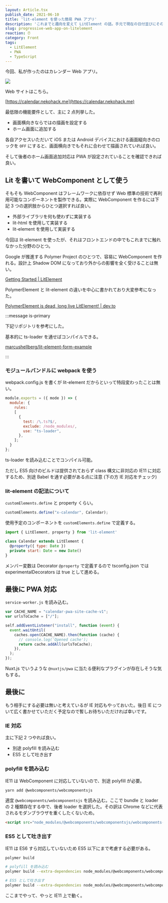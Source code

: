 ```yaml
---
layout: Article.tsx
publish_date: 2021-06-10
title: 'lit-element を使った簡易 PWA アプリ'
description: 'これまでと趣向を変えて LitElement の話。手元で現在の日付並びにその週が見てとれる簡易 PWA アプリを製作しました。'
slug: progressive-web-app-on-litelement
reaction: ⏰
category: Front
tags:
  - LitElement
  - PWA
  - TypeScript
---
```


今回、私が作ったのはカレンダー Web アプリ。

![](https://i.imgur.com/zjCCGCF.jpg)

Web サイトはこちら。

[https://calendar.nekohack.me](https://calendar.nekohack.me)

最低限の機能要件として、主に 2 点列挙した。

- 画面横向きならではの描画を設定する
- ホーム画面に追加する

各自アクセスいただいて iOS または Android デバイスにおける画面縦向きのロックを
`OFF` にすると、画面横向きでもそれに合わせて描画されていれば良い。

そして後者のホーム画面追加対応は PWA が設定されていることを確認できれば良い。

## Lit を書いて WebComponent として使う

そもそも WebComponent はフレームワークに依存せず Web
標準の技術で再利用可能なコンポーネントを製作できる。実際に WebComponent
を作るには下記 3 つの選択肢からひとつ選択すれば良い。

- 外部ライブラリを何も使わずに実装する
- lit-html を使用して実装する
- lit-element を使用して実装する

今回は lit-element
を使ったが、それはフロントエンドの中でもこれまでに触れなかった分野のひとつ。

Google が推進する Polymer Project のひとつで、容易に WebComponent
を作れる。設計上 Shadow DOM になっており外からの影響を全く受けることは無い。

[Getting Started | LitElement](https://lit-element.polymer-project.org/guide/start)

PolymerElement と lit-element の違いを中心に書かれており大変参考になった。

[PolymerElement is dead, long live LitElement! | dev.to](https://dev.to/julcasans/polymerelement-is-dead-long-live-litelement-5f45)

:::message is-primary

下記リポジトリを参考にした。

基本的に ts-loader を通せばコンパイルできる。

[marcushellberg/lit-element-form-example](https://github.com/marcushellberg/lit-element-form-example)

:::

### モジュールバンドルに webpack を使う

webpack.config.js を書くが lit-element だからといって特段変わったことは無い。

```js
module.exports = ({ mode }) => {
  module: {
    rules:
    [
      {
        test: /\.ts?$/,
        exclude: /node_modules/,
        use: "ts-loader",
      },
    ];
  }
};
```

ts-loader を読み込むことでコンパイル可能。

ただし ES5 向けのビルドは提供されておらず class 構文に非対応の IE11
に対応するため、別途 Babel を通す必要がある点に注意 (下の方 IE 対応をチェック)

### lit-element の記法について

`customElements.define` と property くらい。

```js
customElements.define("x-calendar", Calendar);
```

使用予定のコンポーネントを `customElements.define` で定義する。

```js
import { LitElement, property } from 'lit-element'

class Calendar extends LitElement {
  @property({ type: Date })
  private start: Date = new Date()
}
```

メンバー変数は Decorator `@property` で定義するので tsconfig.json では
experimentalDecorators は true として進める。

## 最後に PWA 対応

`service-worker.js` を読み込む。

```js
var CACHE_NAME = "calendar-pwa-site-cache-v1";
var urlsToCache = ["/"];

self.addEventListener("install", function (event) {
  event.waitUntil(
    caches.open(CACHE_NAME).then(function (cache) {
      // console.log('Opened cache');
      return cache.addAll(urlsToCache);
    }),
  );
});
```

Nuxt.js でいうような `@nuxtjs/pwa`
に当たる便利なプラグインが存在しそうな気もする。

## 最後に

もう相手にする必要は無いと考えているが IE 対応もやっておいた。後日 IE
について広く書かせていただく予定なので暫しお待ちいただければ幸いです。

### IE 対応

主に下記 2 つやれば良い。

- 別途 polyfill を読み込む
- ES5 として吐き出す

### polyfill を読み込む

IE11 は WebComponent に対応していないので、別途 polyfill が必要。

```bash
yarn add @webcomponents/webcomponentsjs
```

適宜 `@webcomponents/webcomponentsjs` を読み込む。ここで bundle と loader の 2
種類存在する中で、後者 loader を選択した。その訳は Chrome
などに代表されるモダンブラウザを重くしたくないため。

```html
<script src="node_modules/@webcomponents/webcomponentsjs/webcomponents-loader.js" defer></script>
```

### ES5 として吐き出す

IE11 は ES6 すら対応していないため ES5 以下にまで考慮する必要がある。

```bash
polymer build

# polyfill を読み込む
polymer build --extra-dependencies node_modules/@webcomponents/webcomponentsjs/webcomponents-loader.js

# ES5 として吐き出す
polymer build --extra-dependencies node_modules/@webcomponents/webcomponentsjs/webcomponents-loader.js --js-compile
```

ここまでやって、やっと IE11 上で動く。
